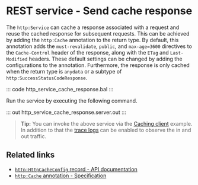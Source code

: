 # REST service - Send cache response

The `http:Service` can cache a response associated with a request and reuse the cached response for subsequent requests. This can be achieved by adding the `http:Cache` annotation to the return type. By default, this annotation adds the `must-revalidate`, `public`, and `max-age=3600` directives to the `Cache-Control` header of the response, along with the `ETag` and `Last-Modified` headers. These default settings can be changed by adding the configurations to the annotation. Furthermore, the response is only cached when the return type is `anydata` or a subtype of `http:SuccessStatusCodeResponse`.

::: code http_service_cache_response.bal :::

Run the service by executing the following command.

::: out http_service_cache_response.server.out :::

>**Tip:** You can invoke the above service via the [Caching client](/learn/by-example/http-caching-client) example. In addition to that the [trace logs](/learn/by-example/http-trace-logs/) can be enabled to observe the in and out traffic.

## Related links
- [`http:HttpCacheConfig` record - API documentation](https://lib.ballerina.io/ballerina/http/latest/records/HttpCacheConfig)
- [`http:Cache` annotation - Specification](/spec/http/#46-cache-annotation)
